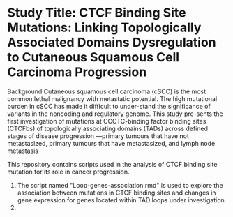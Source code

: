 # Study Title: CTCF Binding Site Mutations: Linking Topologically Associated Domains Dysregulation to Cutaneous Squamous Cell Carcinoma Progression 

Background
Cutaneous squamous cell carcinoma (cSCC) is the most common lethal malignancy with metastatic potential. The high mutational burden in cSCC has made it difficult to under-stand the significance of variants in the noncoding and regulatory genome. This study pre-sents the first investigation of mutations at CCCTC-binding factor binding sites (CTCFbs) of topologically associating domains (TADs) across defined stages of disease progression —primary tumours that have not metastasized, primary tumours that have metastasized, and lymph node metastasis

This repository contains scripts used in the analysis of CTCF binding site mutation for its role in cancer progression.

1) The script named "Loop-genes-association.rmd" is used to explore the association between mutations in CTCF binding sites and changes in gene expression for genes located within TAD loops under investigation.
2) 
